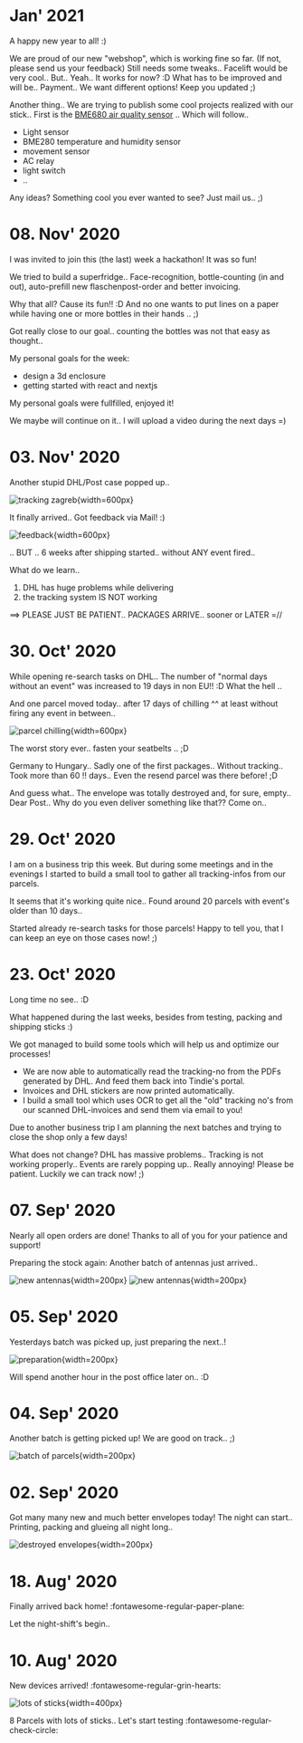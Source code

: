 # Jan' 2021

A happy new year to all! :)

We are proud of our new "webshop", which is working fine so far. (If not, please send us your feedback)
Still needs some tweaks.. Facelift would be very cool.. But.. Yeah.. It works for now? :D
What has to be improved and will be.. Payment.. We want different options! Keep you updated ;)

Another thing.. We are trying to publish some cool projects realized with our stick..
First is the [BME680 air quality sensor](/projects/bme680/) ..
Which will follow..

- Light sensor
- BME280 temperature and humidity sensor
- movement sensor
- AC relay
- light switch
- ..

Any ideas? Something cool you ever wanted to see?
Just mail us.. ;)

# 08. Nov' 2020

I was invited to join this (the last) week a hackathon! It was so fun!

We tried to build a superfridge.. Face-recognition, bottle-counting (in and out), auto-prefill new flaschenpost-order and better invoicing.

Why that all? Cause its fun!! :D And no one wants to put lines on a paper while having one or more bottles in their hands .. ;)

Got really close to our goal.. counting the bottles was not that easy as thought..

My personal goals for the week: 

- design a 3d enclosure
- getting started with react and nextjs

My personal goals were fullfilled, enjoyed it!

We maybe will continue on it.. I will upload a video during the next days =)

# 03. Nov' 2020

Another stupid DHL/Post case popped up..

![tracking zagreb](../images/zagreb_6_weeks_wo_event.png){width=600px}

It finally arrived.. Got feedback via Mail! :)

![feedback](../images/zagreb_mail.png){width=600px}

.. BUT .. 6 weeks after shipping started.. without ANY event fired..

What do we learn..

1. DHL has huge problems while delivering
2. the tracking system IS NOT working

==> PLEASE JUST BE PATIENT.. PACKAGES ARRIVE.. sooner or LATER =//

# 30. Oct' 2020

While opening re-search tasks on DHL.. The number of "normal days without an event" was increased to 19 days in non EU!! :D
What the hell ..

And one parcel moved today.. after 17 days of chilling ^^ at least without firing any event in between..

![parcel chilling](../images/dhl_tracking_17days_pause.png){width=600px}

The worst story ever.. fasten your seatbelts .. ;D

Germany to Hungary.. Sadly one of the first packages.. Without tracking.. Took more than 60 !! days.. Even the resend parcel was there before! ;D

And guess what.. The envelope was totally destroyed and, for sure, empty.. Dear Post.. Why do you even deliver something like that?? Come on..

# 29. Oct' 2020

I am on a business trip this week. But during some meetings and in the evenings I started to build a small tool to gather all tracking-infos from our parcels.

It seems that it's working quite nice.. Found around 20 parcels with event's older than 10 days.. 

Started already re-search tasks for those parcels! Happy to tell you, that I can keep an eye on those cases now! ;)

# 23. Oct' 2020

Long time no see.. :D

What happened during the last weeks, besides from testing, packing and shipping sticks :)

We got managed to build some tools which will help us and optimize our processes!

- We are now able to automatically read the tracking-no from the PDFs generated by DHL. And feed them back into Tindie's portal.
- Invoices and DHL stickers are now printed automatically.
- I build a small tool which uses OCR to get all the "old" tracking no's from our scanned DHL-invoices and send them via email to you!

Due to another business trip I am planning the next batches and trying to close the shop only a few days!

What does not change? DHL has massive problems.. Tracking is not working properly.. Events are rarely popping up.. Really annoying! Please be patient. Luckily we can track now! ;)

# 07. Sep' 2020

Nearly all open orders are done! Thanks to all of you for your patience and support!

Preparing the stock again: Another batch of antennas just arrived..

![new antennas](../images/new_antennas1.jpg){width=200px}
![new antennas](../images/new_antennas2.jpg){width=200px}

# 05. Sep' 2020

Yesterdays batch was picked up, just preparing the next..!

![preparation](../images/preparing_the_next_batch.jpg){width=200px}

Will spend another hour in the post office later on.. :D

# 04. Sep' 2020

Another batch is getting picked up! We are good on track.. ;)

![batch of parcels](../images/2_batches_picked_up.jpg){width=200px}

# 02. Sep' 2020

Got many many new and much better envelopes today! The night can start.. Printing, packing and glueing all night long..

![destroyed envelopes](../images/many_envelopes.jpg){width=200px}

# 18. Aug' 2020

Finally arrived back home! :fontawesome-regular-paper-plane:

Let the night-shift's begin..

# 10. Aug' 2020

New devices arrived! :fontawesome-regular-grin-hearts:

![lots of sticks](../images/batch_1_of_8.jpg){width=400px}

8 Parcels with lots of sticks.. Let's start testing :fontawesome-regular-check-circle: